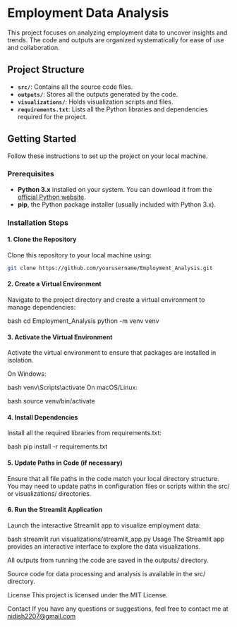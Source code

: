 # Employment Data Analysis

This project focuses on analyzing employment data to uncover insights and trends. The code and outputs are organized systematically for ease of use and collaboration.

## Project Structure

- **`src/`**: Contains all the source code files.
- **`outputs/`**: Stores all the outputs generated by the code.
- **`visualizations/`**: Holds visualization scripts and files.
- **`requirements.txt`**: Lists all the Python libraries and dependencies required for the project.

## Getting Started

Follow these instructions to set up the project on your local machine.

### Prerequisites

- **Python 3.x** installed on your system. You can download it from the [official Python website](https://www.python.org/downloads/).
- **pip**, the Python package installer (usually included with Python 3.x).

### Installation Steps

#### 1. Clone the Repository

Clone this repository to your local machine using:

```bash
git clone https://github.com/yourusername/Employment_Analysis.git
```
#### 2. Create a Virtual Environment
Navigate to the project directory and create a virtual environment to manage dependencies:

bash
cd Employment_Analysis
python -m venv venv

#### 3. Activate the Virtual Environment
Activate the virtual environment to ensure that packages are installed in isolation.

On Windows:

bash
venv\Scripts\activate
On macOS/Linux:

bash
source venv/bin/activate


#### 4. Install Dependencies
Install all the required libraries from requirements.txt:

bash
pip install -r requirements.txt


#### 5. Update Paths in Code (if necessary)
Ensure that all file paths in the code match your local directory structure. You may need to update paths in configuration files or scripts within the src/ or visualizations/ directories.

#### 6. Run the Streamlit Application
Launch the interactive Streamlit app to visualize employment data:

bash
streamlit run visualizations/streamlit_app.py
Usage
The Streamlit app provides an interactive interface to explore the data visualizations.

All outputs from running the code are saved in the outputs/ directory.

Source code for data processing and analysis is available in the src/ directory.

License
This project is licensed under the MIT License.

Contact
If you have any questions or suggestions, feel free to contact me at nidish2207@gmail.com
